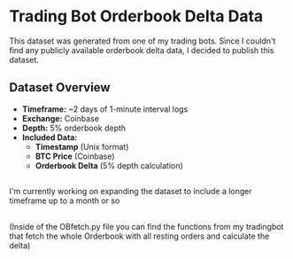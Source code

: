 # Trading Bot Orderbook Delta Data

This dataset was generated from one of my trading bots. Since I couldn't find any publicly available orderbook delta data, I decided to publish this dataset. 

## Dataset Overview

- **Timeframe:** ~2 days of 1-minute interval logs
- **Exchange:** Coinbase
- **Depth:** 5% orderbook depth
- **Included Data:**
  - **Timestamp** (Unix format)
  - **BTC Price** (Coinbase)
  - **Orderbook Delta** (5% depth calculation)

## 

I'm currently working on expanding the dataset to include a longer timeframe up to a month or so


##

(Inside of the OBfetch.py file you can find the functions from my tradingbot that fetch the whole Orderbook with all resting orders and calculate the delta) 
